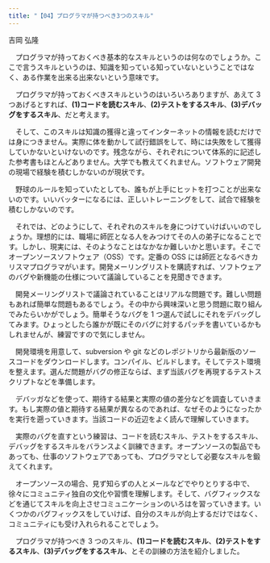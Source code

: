 ```yaml
---
title: "【04】プログラマが持つべき3つのスキル"
---
```



吉岡 弘隆


　プログラマが持っておくべき基本的なスキルというのは何なのでしょうか。ここで言うスキルというのは、知識を知っている知っていないということではなく、ある作業を出来る出来ないという意味です。

　プログラマが持っておくべきスキルというのはいろいろありますが、あえて 3 つあげるとすれば、**(1)コードを読むスキル**、**(2)テストをするスキル**、**(3)デバッグをするスキル**、だと考えます。

　そして、このスキルは知識の獲得と違ってインターネットの情報を読むだけでは身につきません。実際に体を動かして試行錯誤をして、時には失敗をして獲得していかないといけないのです。残念ながら、それぞれについて体系的に記述した参考書もほとんどありません。大学でも教えてくれません。ソフトウェア開発の現場で経験を積むしかないのが現状です。

　野球のルールを知っていたとしても、誰もが上手にヒットを打つことが出来ないのです。いいバッターになるには、正しいトレーニングをして、試合で経験を積むしかないのです。

　それでは、どのようにして、それぞれのスキルを身につけていけばいいのでしょうか。理想的には、職場に師匠となる人をみつけてその人の弟子になることです。しかし、現実には、そのようなことはなかなか難しいかと思います。そこでオープンソースソフトウェア（OSS）です。定番の OSS には師匠となるべきカリスマプログラマがいます。開発メーリングリストを購読すれば、ソフトウェアのバグや新機能の仕様について議論していることを見聞きできます。

　開発メーリングリストで議論されていることはリアルな問題です。難しい問題もあれば簡単な問題もあるでしょう。その中から興味深いと思う問題に取り組んでみたらいかがでしょう。簡単そうなバグを 1 つ選んで試しにそれをデバッグしてみます。ひょっとしたら誰かが既にそのバグに対するパッチを書いているかもしれませんが、練習ですので気にしません。

　開発環境を用意して、subversion や git などのレポジトリから最新版のソースコードをダウンロードします。コンパイル、ビルドします。そしてテスト環境を整えます。選んだ問題がバグの修正ならば、まず当該バグを再現するテストスクリプトなどを準備します。

　デバッガなどを使って、期待する結果と実際の値の差分などを調査していきます。もし実際の値と期待する結果が異なるのであれば、なぜそのようになったかを実行を遡っていきます。当該コードの近辺をよく読んで理解していきます。

　実際のバグを直すという練習は、コードを読むスキル、テストをするスキル、デバッグをするスキルをバランスよく訓練できます。オープンソースの製品でもあっても、仕事のソフトウェアであっても、プログラマとして必要なスキルを鍛えてくれます。

　オープンソースの場合、見ず知らずの人とメールなどでやりとりする中で、徐々にコミュニティ独自の文化や習慣を理解します。そして、バグフィックスなどを通じてスキルを向上させコミュニケーションのいろはを習っていきます。いくつかのバグフィックスをしていけば、自分のスキルが向上するだけではなく、コミュニティにも受け入れられることでしょう。

　プログラマが持つべき 3 つのスキル、**(1)コードを読むスキル**、**(2)テストをするスキル**、**(3)デバッグをするスキル**、とその訓練の方法を紹介しました。
